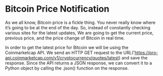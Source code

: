 # Bitcoin Price Notification

As we all know, Bitcoin price is a fickle thing. You never really know where it’s going to be at the end of the day. So, instead of constantly checking various sites for the latest updates, We are going to get the current price, previous price, and the price change of Bitcoin in real time.


In order to get the latest price for Bitcoin we will be using the Coinmarketcap API. We send an HTTP GET request to the URL('https://pro-api.coinmarketcap.com/v1/cryptocurrency/quotes/latest) and save the response. Since the API returns a JSON response, we can convert it to a Python object by calling the .json() function on the response.